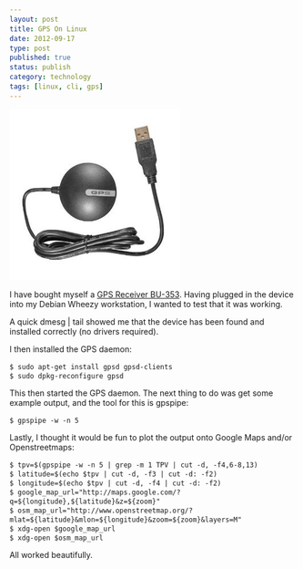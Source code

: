 ```yaml
--- 
layout: post 
title: GPS On Linux
date: 2012-09-17
type: post 
published: true 
status: publish
category: technology
tags: [linux, cli, gps]
---
```


<a href="http://www.amazon.co.uk/gp/product/B000PKX2KA/ref=as_li_ss_il?ie=UTF8&camp=1634&creative=19450&creativeASIN=B000PKX2KA&linkCode=as2&tag=robsquadnet-21"><img src="/assets/gps-bu-353.jpg" class="image-right" alt="GPS Receiver BU-353"></a>

I have bought myself a [GPS Receiver BU-353](http://www.amazon.co.uk/gp/product/B000PKX2KA/ref=as_li_ss_il?ie=UTF8&camp=1634&creative=19450&creativeASIN=B000PKX2KA&linkCode=as2&tag=robsquadnet-21).
Having plugged in the device into my Debian Wheezy workstation, I wanted
to test that it was working.

<!--more-->

A quick dmesg | tail showed me that the device has been found and
installed correctly (no drivers required).

I then installed the GPS daemon:

    $ sudo apt-get install gpsd gpsd-clients
    $ sudo dpkg-reconfigure gpsd

This then started the GPS daemon. The next thing to do was get some
example output, and the tool for this is gpspipe:

    $ gpspipe -w -n 5

Lastly, I thought it would be fun to plot the output onto Google Maps
and/or Openstreetmaps:

    $ tpv=$(gpspipe -w -n 5 | grep -m 1 TPV | cut -d, -f4,6-8,13)
    $ latitude=$(echo $tpv | cut -d, -f3 | cut -d: -f2)
    $ longitude=$(echo $tpv | cut -d, -f4 | cut -d: -f2)
    $ google_map_url="http://maps.google.com/?q=${longitude},${latitude}&z=${zoom}"
    $ osm_map_url="http://www.openstreetmap.org/?mlat=${latitude}&mlon=${longitude}&zoom=${zoom}&layers=M"
    $ xdg-open $google_map_url
    $ xdg-open $osm_map_url

All worked beautifully.

